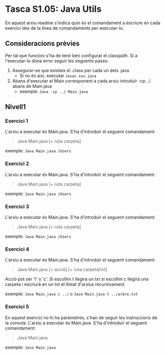# Tasca S1.05: Java Utils
En aquest arxiu readme s'indica quin és el comandament a escriure en cada exercici des de la línea de comandaments per executar-lo.

## Consideracions prèvies
Per tal que funcioni s'ha de tenir bén configurat el classpath. 
Si a l'executar-lo dona error seguir les seguents pases:
1. Assegurar-se que existeix el .class per cada un dels .java
	* Si no és així, executar `Javac xxx.java`
2. Abans d'executar el Main corresponent a cada arxiu introduïr -cp ../ abans de Main.java
	* exemple: `Java -cp ../ Main.java`

## Nivell1

### Exercici 1
L'arxiu a executar és Main.java. S'ha d'introduïr el seguent comandament:
>Java Main.java [+ ruta carpeta]

exemple: `Java Main.java /Users`

### Exercici 2
L'arxiu a executar és Main.java. S'ha d'introduïr el seguent comandament:
>Java Main.java [+ ruta carpeta]

exemple: `Java Main.java /Users`

### Exercici 3
L'arxiu a executar és Main.java. S'ha d'introduïr el seguent comandament:
>Java Main.java [+ ruta carpeta]

exemple: `Java Main.java /Users`


### Exercici 4
L'arxiu a executar és Main.java. S'ha d'introduïr el seguent comandament:
>Java Main.java [+ acció] [+ ruta carpeta/txt]

Acció pot ser 't' o 'c'. Si escollim t llegira un txt si escollim c llegirà una carpeta i escriurà en un txt el llistat d'arxius recursivament.

exemple: `Java Main.java c ../` o `Java Main.java t ../arbre.txt`

### Exercici 5
En aquest exercici no hi ha paràmetres, s'han de seguir les instruccions de la consola.
L'arxiu a executar és Main.java. S'ha d'introduïr el seguent comandament:
>Java Main.java

exemple: `Java Main.java`